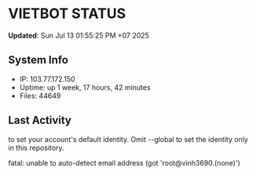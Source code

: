# VIETBOT STATUS
**Updated**: Sun Jul 13 01:55:25 PM +07 2025

## System Info
- IP: 103.77.172.150
- Uptime: up 1 week, 17 hours, 42 minutes
- Files: 44649

## Last Activity

to set your account's default identity.
Omit --global to set the identity only in this repository.

fatal: unable to auto-detect email address (got 'root@vinh3690.(none)')
